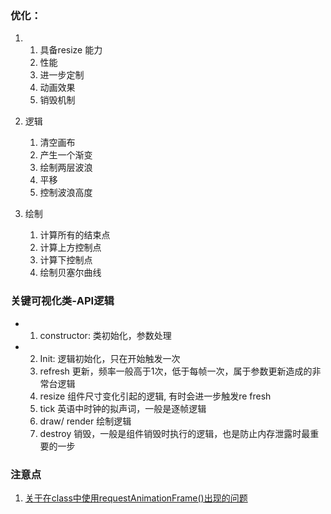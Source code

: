 <!-- os-liquid文档 -->

### 优化：
1. 1. 具备resize 能力
   2. 性能
   3. 进一步定制
   4. 动画效果
   5. 销毁机制

2. 
   逻辑
   1. 清空画布
   2. 产生一个渐变
   3. 绘制两层波浪
   4. 平移
   5. 控制波浪高度

3. 绘制
   1. 计算所有的结束点
   2. 计算上方控制点
   3. 计算下控制点
   4. 绘制贝塞尔曲线


### 关键可视化类-API逻辑
+ 1. constructor: 类初始化，参数处理
+ 2. Init: 逻辑初始化，只在开始触发一次
  3. refresh 更新，频率一般高于1次，低于每帧一次，属于参数更新造成的非常台逻辑
  4. resize 组件尺寸变化引起的逻辑, 有时会进一步触发re fresh
  5. tick  英语中时钟的拟声词，一般是逐帧逻辑
  6. draw/ render 绘制逻辑
  7. destroy 销毁，一般是组件销毁时执行的逻辑，也是防止内存泄露时最重要的一步



### 注意点
1.  [关于在class中使用requestAnimationFrame()出现的问题]( 关于在class中使用requestAnimationFrame()出现的问题)

